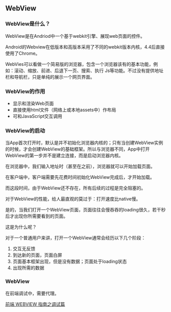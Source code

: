 ## WebView

### WebView是什么？

WebView是在Andriod中一个基于webkit引擎、展现web页面的控件。

Android的Webview在低版本和高版本采用了不同的webkit版本内核，4.4后直接使用了Chrome。


WebVies可以看做一个简易版的浏览器，包含一个浏览器该有的基本功能，例如：滚动、缩放、前进、后退下一页、搜索、执行 Js等功能。不过没有提供地址栏和导航栏，只是单纯的展示一个网页界面。

### WebView的作用

- 显示和渲染Web页面
- 直接使用html文件（网络上或本地assets中）作布局
- 可和JavaScript交互调用

### WebView的启动

当App首次打开时，默认是并不初始化浏览器内核的；只有当创建WebView实例的时候，才会创建WebView的基础框架。所以与浏览器不同，App中打开WebView的第一步并不是建立连接，而是启动浏览器内核。

在浏览器中，我们输入地址时（甚至在之前），浏览器就可以开始加载页面。

在客户端中，客户端需要先花费时间初始化WebView完成后，才开始加载。

而这段时间，由于WebView还不存在，所有后续的过程是完全阻塞的。

对于WebView的性能，给人最直观的莫过于：打开速度比native慢。

是的，当我们打开一个WebView页面，页面往往会慢吞吞的loading很久，若干秒后才出现你所需要看到的页面。

这是为什么呢？

对于一个普通用户来讲，打开一个WebView通常会经历以下几个阶段：

1. 交互无反馈
2. 到达新的页面，页面白屏
3. 页面基本框架出现，但是没有数据；页面处于loading状态
4. 出现所需的数据





### WebView

在前端调试中，需要代理。

[前端 WEBVIEW 指南之调试篇](https://imnerd.org/webview-debug.html)